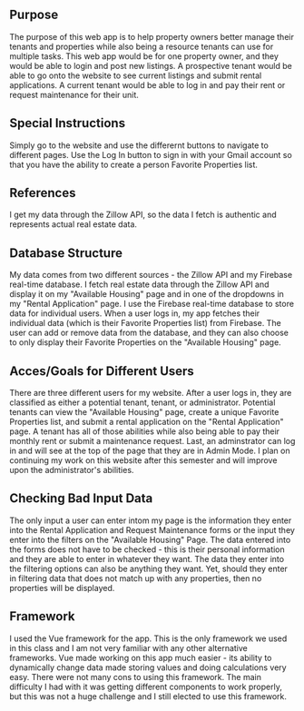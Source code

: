 Purpose
-----------------------------
The purpose of this web app is to help property owners better manage their tenants and properties while also being a resource tenants can use for multiple tasks. This web app would be for one property owner, and they would be able to login and post new listings. A prospective tenant would be able to go onto the website to see current listings and submit rental applications. A current tenant would be able to log in and pay their rent or request maintenance for their unit.


Special Instructions
-----------------------------
Simply go to the website and use the differernt buttons to navigate to different pages. Use the Log In button 
to sign in with your Gmail account so that you have the ability to create a person Favorite Properties list.


References
-----------------------------
I get my data through the Zillow API, so the data I fetch is authentic and represents actual real estate data.


Database Structure
-----------------------------
My data comes from two different sources - the Zillow API and my Firebase real-time database. I fetch real estate data through 
the Zillow API and display it on my "Available Housing" page and in one of the dropdowns in my "Rental Application" page. I use 
the Firebase real-time database to store data for individual users. When a user logs in, my app fetches their individual data 
(which is their Favorite Properties list) from Firebase. The user can add or remove data from the database, and they can also 
choose to only display their Favorite Properties on the "Available Housing" page. 


Acces/Goals for Different Users
-----------------------------
There are three different users for my website. After a user logs in, they are classified as either a potential tenant, tenant, or 
administrator. Potential tenants can view the "Available Housing" page, create a unique Favorite Properties list, and submit a 
rental application on the "Rental Application" page. A tenant has all of those abilities while also being able to pay their monthly 
rent or submit a maintenance request. Last, an adminstrator can log in and will see at the top of the page that they are in Admin 
Mode. I plan on continuing my work on this website after this semester and will improve upon the administrator's abilities.


Checking Bad Input Data
-----------------------------
The only input a user can enter intom my page is the information they enter into the Rental Application and Request Maintenance forms or 
the input they enter into the filters on the "Available Housing" Page. The data entered into the forms does not have to be checked - 
this is their personal information and they are able to enter in whatever they want. The data they enter into the filtering options can 
also be anything they want. Yet, should they enter in filtering data that does not match up with any properties, then no properties will 
be displayed.


Framework
-----------------------------
I used the Vue framework for the app. This is the only framework we used in this class and I am not very familiar with any other alternative frameworks. Vue made working on this app much easier - its ability to dynamically change data made storing values and doing calculations very easy. There were not many cons to using this framework. The main difficulty I had with it was getting different components to work properly, but this was not a huge challenge and I still elected to use this framework.
